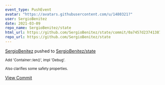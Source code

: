 ```yaml
---
event_type: PushEvent
avatar: "https://avatars.githubusercontent.com/u/1480321?"
user: SergioBenitez
date: 2021-03-09
repo_name: SergioBenitez/state
html_url: https://github.com/SergioBenitez/state/commit/0a7457d237413874bf53cfcf3077ad85b31786a4
repo_url: https://github.com/SergioBenitez/state
---
```


<a href='https://github.com/SergioBenitez' target='_blank'>SergioBenitez</a> pushed to <a href='https://github.com/SergioBenitez/state' target='_blank'>SergioBenitez/state</a>

<small>Add 'Container::len()', impl 'Debug'.

Also clarifies some safety properties.</small>

<a href='https://github.com/SergioBenitez/state/commit/0a7457d237413874bf53cfcf3077ad85b31786a4' target='_blank'>View Commit</a>